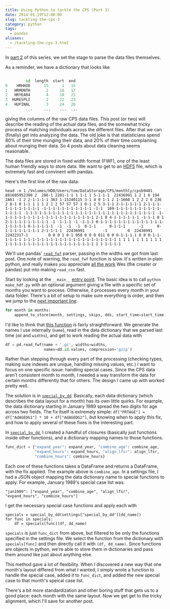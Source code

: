 ```yaml
---
title: Using Python to tackle the CPS (Part 3)
date: 2014-05-19T12:00:00
slug: tackling-the-cps-3
category: python
tags:
  - pandas
aliases:
  - /tackling-the-cps-3.html
---
```


In <a href="http://tomaugspurger.github.io/blog/2014/02/04/tackling%20the%20cps%20(part%202)/">part 2</a> of this series, we set the stage to parse the data files themselves.

As a reminder, we have a dictionary that looks like

```python

         id  length  start  end
0    HRHHID      15      1   15
1   HRMONTH       2     16   17
2   HRYEAR4       4     18   21
3  HURESPLI       2     22   23
4   HUFINAL       3     24   26
         ...     ...    ...  ...
```

giving the columns of the raw CPS data files. This post (or two) will describe the reading of the actual data files, and the somewhat tricky process of matching individuals across the different files. After that we can (finally) get into analyzing the data. The old joke is that statisticians spend 80% of their time munging their data, and 20% of their time complaining about munging their data. So 4 posts about data cleaning seems reasonable.

The data files are stored in fixed width format (FWF), one of the least human friendly ways to store data.
We want to get to an [HDF5](http://www.hdfgroup.org/HDF5/) file, which is extremely fast and convinent with pandas.

Here's the first line of the raw data:

```
head -n 1 /Volumes/HDD/Users/tom/DataStorage/CPS/monthly/cpsb9401
881605952390 2  286-1 2201-1 1 1 1-1 1 5-1-1-1  22436991 1 2 1 6 194 2A61 -1 2 2-1-1-1-1 363 1-15240115 3-1 4 0 1-1 2 1-1660 1 2 2 2 6 236 2 8-1 0 1-1 1 1 1 2 1 2 57 57 57 1 0-1 2 5 3-1-1 2-1-1-1-1-1 2-1-1-1-1-1-1-1-1-1-1-1 -1-1-1-1-1-1-1-1-1-1-1 -1-1  169-1-1-1-1-1-1-1-1-1-1-1-1-1-1 -1-1-1-1-1-1-1-1-1-1-1-1-1-1-1-1-1-1-1-1-1-1-1-1-1-1-1-1-1 -1-1-1-1-1-1-1-1-1-1-1-1-1-1-1-1-1-1-1-1-1 2-1 0 4-1-1-1-1-1-1 -1-1-1 0 1 2-1-1-1-1-1-1-1-1-1 -1 -1-1-1 -1 -1-1-1 0-1-1-1-1-1-1-1-1-1-1-1-1-1-1-1-1-1-1-1 0-1-1-1-1-1  -1  -1  -1  0-1-1      0-1-1-1      -1      0-1-1-1-1-1-1-1-1 2-1-1-1-1  22436991        -1         0  22436991  22422317-1         0 0 0 1 0-1 050 0 0 0 011 0 0 0-1-1-1-1 0 0 0-1-1-1-1-1-1 1-1-1-1-1-1-1-1-1-1-1-1-1-1-1-1-1-1-1-1-1 1 1 1 1 1 1 1 1 1 1 1-1-1-1-1-1-1-1-1-1-1-1-1-1-1-1-1-1-1-1 1 1 1-1-1-1
```

We'll use pandas' [`read_fwf`](http://pandas.pydata.org/pandas-docs/version/0.13.0/generated/pandas.io.parsers.read_fwf.html#pandas.io.parsers.read_fwf) parser, passing in the widths we got from last post.
One note of warning, the `read_fwf` function is slow. It's written in plain python, and really makes you appreciate [all the work](http://wesmckinney.com/blog/?p=543) Wes (the creater or pandas) put into making `read_csv` fast.

Start by looking at the `__main__` [entry point](https://github.com/TomAugspurger/dnwr-zlb/blob/master/data_wrangling/cps_wrangling/panel_construction/make_hdf_store.py#L786). The basic idea is to call `python make_hdf.py` with an optional argument giving a file with a specific set of months you want to process. Otherwise, it processes every month in your data folder. There's a bit of setup to make sure everything is order, and then we jump to the [next important line](https://github.com/TomAugspurger/dnwr-zlb/blob/master/data_wrangling/cps_wrangling/panel_construction/make_hdf_store.py#L813):

```python
for month in months:
    append_to_store(month, settings, skips, dds, start_time=start_time)
```

I'd like to think that [this function](https://github.com/TomAugspurger/dnwr-zlb/blob/master/data_wrangling/cps_wrangling/panel_construction/make_hdf_store.py#L725) is fairly straightforward. We generate the names I use internally (`name`), read in the data dictionary that we parsed last time (`dd` and `widths`), and get to work reading the actual data with

```python
df = pd.read_fwf(name + '.gz', widths=widths,
                 names=dd.id.values, compression='gzip')
```

Rather than stepping through every part of the processing (checking types, making sure indexes are unique, handling missing values, etc.) I want to focus on one specific issue: handling special cases. Since the CPS data aren't consistent month to month, I needed a way transform the data for certain months differently that for others. The design I came up with worked pretty well.

The solution is in [`special_by_dd`](https://github.com/TomAugspurger/dnwr-zlb/blob/master/data_wrangling/cps_wrangling/panel_construction/make_hdf_store.py#L603). Basically, each data dictionary (which describes the data layout for a month) has its own little quirks.
For example, the data dictionary starting in January 1989 spread the two digits for age across two fields. The fix itself is extremely simple: `df["PRTAGE"] = df["AdAGEDG1"] * 10 + df["AdAGEDG2"]`, but knowing when to apply this fix, and how to apply several of these fixes is the interesting part.

In [`special_by_dd`](https://github.com/TomAugspurger/dnwr-zlb/blob/master/data_wrangling/cps_wrangling/panel_construction/make_hdf_store.py#L603), I created a handful of closures (basically just functions inside other functions), and a dictionary mapping names to those functions.

```python
func_dict = {"expand_year": expand_year, "combine_age": combine_age,
             "expand_hours": expand_hours, "align_lfsr": align_lfsr,
             "combine_hours": combine_hours}
```

Each one of these functions takes a DataFrame and returns a DataFrame, with the fix applied. The example above is `combine_age`.
In a settings file, I had a JSON object mapping the data dictionary name to special functions to apply. For example, January 1989's special case list was:

```
"jan1989": ["expand_year", "combine_age", "align_lfsr", "expand_hours", "combine_hours"]
```

I get the necessary special case functions and apply each with

```
specials = special_by_dd(settings["special_by_dd"][dd_name])
for func in specials:
    df = specials[func](df, dd_name)
```

`specials` is just `func_dict` from above, but filtered to be only the functions specified in the settings file.
We select the function from the dictionary with `specials[func]` and then directly call it with `(df, dd_name)`.
Since functions are objects in python, we're able to store them in dictionaries and pass them around like just about anything else.

This method gave a lot of flexibility. When I discovered a new way that one month's layout differed from what I wanted, I simply wrote a function to handle the special case, added it to `func_dict`, and added the new special case to that month's speical case list.

There's a bit more standardization and other boring stuff that gets us to a good place: each month with the same layout. Now we get get to the tricky alignment, which I'll save for another post.
